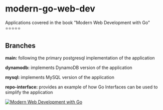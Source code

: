 # modern-go-web-dev
Applications covered in the book "Modern Web Development with Go" ⭐️⭐️⭐️⭐️⭐️

## Branches
**main:** following the primary postgresql implementation of the application

**dynamodb:** implements DynamoDB version of the application

**mysql:** implements MySQL version of the application

**repo-interface:** provides an example of how Go Interfaces can be used to simplify the application

[![Modern Web Development with Go](https://cdn.kobo.com/book-images/456efeec-8066-4185-be0e-88c1a6cb85bd/1200/1200/False/modern-web-development-with-go.jpg)](https://www.google.ca/books/edition/Modern_Web_Development_with_Go/X2axEAAAQBAJ?hl=en)
